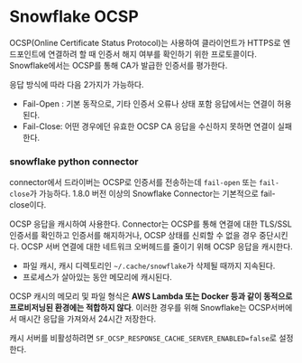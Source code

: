 # Snowflake OCSP
OCSP(Online Certificate Status Protocol)는 사용하여 클라이언트가 HTTPS로 엔드포인트에 연결하려 할 때 인증서 해지 여부를 확인하기 위한 프로토콜이다. Snowflake에서는 OCSP를 통해 CA가 발급한 인증서를 평가한다.

응답 방식에 따라 다음 2가지가 가능하다.
- Fail-Open : 기본 동작으로, 기타 인증서 오류나 상태 포함 응답에서는 연결이 허용된다.
- Fail-Close: 어떤 경우에던 유효한 OCSP CA 응답을 수신하지 못하면 연결이 실패한다.

### snowflake python connector
connector에서 드라이버는 OCSP로 인증서를 전송하는데 `fail-open` 또는 `fail-close`가 가능하다.
1.8.0 버전 이상의 Snowflake Connector는 기본적으로 fail-close이다.  

OCSP 응답을 캐시하여 사용한다. Connector는 OCSP를 통해 연결에 대한 TLS/SSL 인증서를 확인하고 인증서를 해지하거나, OCSP 상태를 신뢰할 수 없을 경우 중단시킨다. OCSP 서버 연결에 대한 네트워크 오버헤드를 줄이기 위해 OCSP 응답을 캐시한다.
- 파일 캐시, 캐시 디렉토리인 `~/.cache/snowflake`가 삭제될 때까지 지속된다.
- 프로세스가 살아있는 동안 메모리에 캐시된다.

OCSP 캐시의 메모리 및 파일 형식은 **AWS Lambda 또는 Docker 등과 같이 동적으로 프로비저닝된 환경에는 적합하지 않다**. 이러한 경우를 위해 Snowflake는 OCSP서버에서 매시간 응답을 가져와서 24시간 저장한다.

캐시 서버를 비활성하려면 `SF_OCSP_RESPONSE_CACHE_SERVER_ENABLED=false`로 설정한다.